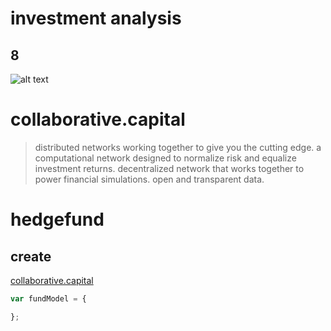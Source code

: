# investment analysis
## 8

![alt text](https://www.collaborative.capital/images/tesseract-bg.png "collaborative.capital")

# collaborative.capital

> distributed networks working together to give you the cutting edge. a computational network designed to normalize risk and equalize investment returns. decentralized network that works together to power financial simulations. open and transparent data.

# hedgefund

## create
[collaborative.capital](https://www.collaborative.capital)

```javascript
var fundModel = {

};
```

